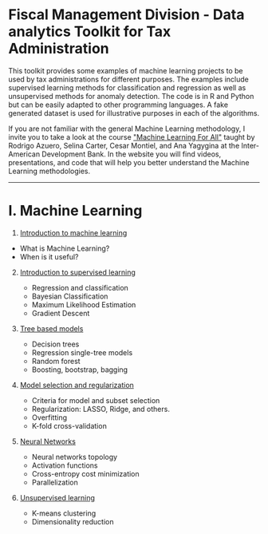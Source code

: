 # Fiscal Management Division - Data analytics Toolkit for Tax Administration

This toolkit provides some examples of machine learning projects to be used by tax administrations for different purposes. The examples include supervised learning methods for classification and regression as well as unsupervised methods for anomaly detection. The code is in R and Python but can be easily adapted to other programming languages. A fake generated dataset is used for illustrative purposes in each of the algorithms.

If you are not familiar with the general Machine Learning methodology, I invite you to take a look at the course  ["Machine Learning For All"](https://idbg.sharepoint.com/sites/EVP/MLPA/Pages/Learning.aspx) taught by Rodrigo Azuero, Selina Carter, Cesar Montiel, and Ana Yagygina at the Inter-American Development Bank. In the website you will find videos, presentations, and code that will help you better understand the Machine Learning methodologies. 

----

# I. Machine Learning

1. [Introduction to machine learning](https://github.com/rodazuero/TaxAdministrationMLToolKit/tree/master/Introduction)
  * What is Machine Learning?
  * When is it useful?

2. [Introduction to supervised learning](https://github.com/rodazuero/TaxAdministrationMLToolKit/tree/master/IntroductionSupervised)
   * Regression and classification
   * Bayesian Classification
   * Maximum Likelihood Estimation 
   * Gradient Descent

3. [Tree based models](https://github.com/rodazuero/TaxAdministrationMLToolKit/tree/master/TreeBasedModels)
   * Decision trees
   * Regression single-tree models
   * Random forest 
   * Boosting, bootstrap, bagging
 
4. [Model selection and regularization](https://github.com/rodazuero/TaxAdministrationMLToolKit/tree/master/ModelSelectionandRegularization)
   * Criteria for model and subset selection
   * Regularization: LASSO, Ridge, and others. 
   * Overfitting
   * K-fold cross-validation

5. [Neural Networks](https://github.com/rodazuero/TaxAdministrationMLToolKit/tree/master/NeuralNetworks)
   * Neural networks topology
   * Activation functions
   * Cross-entropy cost minimization
   * Parallelization

6. [Unsupervised learning](https://github.com/rodazuero/TaxAdministrationMLToolKit/tree/master/UnsupervisedLearning)
   * K-means clustering
   * Dimensionality reduction

